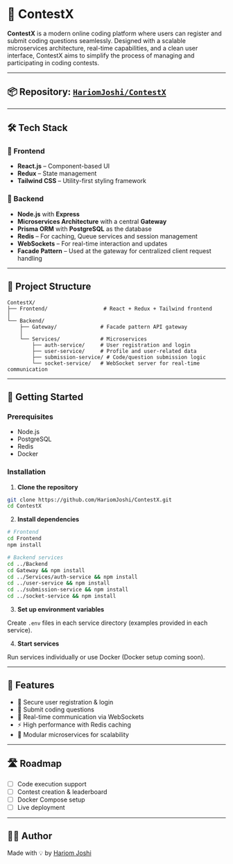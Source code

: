 # 🚀 ContestX

**ContestX** is a modern online coding platform where users can register and submit coding questions seamlessly. Designed with a scalable microservices architecture, real-time capabilities, and a clean user interface, ContestX aims to simplify the process of managing and participating in coding contests.

---

## 📦 Repository: [`HariomJoshi/ContestX`](https://github.com/HariomJoshi/ContestX)

---

## 🛠️ Tech Stack

### 🌟 Frontend
- **React.js** – Component-based UI
- **Redux** – State management
- **Tailwind CSS** – Utility-first styling framework

### 🔧 Backend
- **Node.js** with **Express**
- **Microservices Architecture** with a central **Gateway**
- **Prisma ORM** with **PostgreSQL** as the database
- **Redis** – For caching, Queue services and session management
- **WebSockets** – For real-time interaction and updates
- **Facade Pattern** – Used at the gateway for centralized client request handling

---

## 📁 Project Structure

```
ContestX/
├── Frontend/                  # React + Redux + Tailwind frontend
│
└── Backend/
    ├── Gateway/              # Facade pattern API gateway
    │
    └── Services/             # Microservices
        ├── auth-service/     # User registration and login
        ├── user-service/     # Profile and user-related data
        ├── submission-service/ # Code/question submission logic
        └── socket-service/   # WebSocket server for real-time communication
```

---

## 🧪 Getting Started

### Prerequisites
- Node.js
- PostgreSQL
- Redis
- Docker

### Installation

1. **Clone the repository**
```bash
git clone https://github.com/HariomJoshi/ContestX.git
cd ContestX
```

2. **Install dependencies**

```bash
# Frontend
cd Frontend
npm install

# Backend services
cd ../Backend
cd Gateway && npm install
cd ../Services/auth-service && npm install
cd ../user-service && npm install
cd ../submission-service && npm install
cd ../socket-service && npm install
```

3. **Set up environment variables**

Create `.env` files in each service directory (examples provided in each service).

4. **Start services**

Run services individually or use Docker (Docker setup coming soon).

---

## 🧩 Features

- 🔐 Secure user registration & login
- 📝 Submit coding questions
- 🔄 Real-time communication via WebSockets
- ⚡ High performance with Redis caching
- 🎯 Modular microservices for scalability

---

## 🛣️ Roadmap

- [ ] Code execution support
- [ ] Contest creation & leaderboard
- [ ] Docker Compose setup
- [ ] Live deployment

---

## 🧑‍💻 Author

Made with 💡 by [Hariom Joshi](https://github.com/HariomJoshi)
